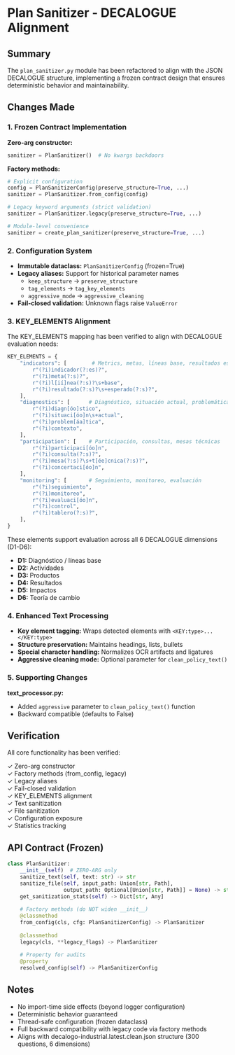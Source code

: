 # Plan Sanitizer - DECALOGUE Alignment

## Summary

The `plan_sanitizer.py` module has been refactored to align with the JSON DECALOGUE structure, implementing a frozen contract design that ensures deterministic behavior and maintainability.

## Changes Made

### 1. Frozen Contract Implementation

**Zero-arg constructor:**
```python
sanitizer = PlanSanitizer()  # No kwargs backdoors
```

**Factory methods:**
```python
# Explicit configuration
config = PlanSanitizerConfig(preserve_structure=True, ...)
sanitizer = PlanSanitizer.from_config(config)

# Legacy keyword arguments (strict validation)
sanitizer = PlanSanitizer.legacy(preserve_structure=True, ...)

# Module-level convenience
sanitizer = create_plan_sanitizer(preserve_structure=True, ...)
```

### 2. Configuration System

- **Immutable dataclass:** `PlanSanitizerConfig` (frozen=True)
- **Legacy aliases:** Support for historical parameter names
  - `keep_structure` → `preserve_structure`
  - `tag_elements` → `tag_key_elements`
  - `aggressive_mode` → `aggressive_cleaning`
- **Fail-closed validation:** Unknown flags raise `ValueError`

### 3. KEY_ELEMENTS Alignment

The KEY_ELEMENTS mapping has been verified to align with DECALOGUE evaluation needs:

```python
KEY_ELEMENTS = {
    "indicators": [        # Metrics, metas, líneas base, resultados esperados
        r"(?i)indicador(?:es)?",
        r"(?i)meta(?:s)?",
        r"(?i)l[ií]nea(?:s)?\s+base",
        r"(?i)resultado(?:s)?\s+esperado(?:s)?",
    ],
    "diagnostics": [      # Diagnóstico, situación actual, problemática
        r"(?i)diagn[óo]stico",
        r"(?i)situaci[óo]n\s+actual",
        r"(?i)problem[áa]tica",
        r"(?i)contexto",
    ],
    "participation": [    # Participación, consultas, mesas técnicas
        r"(?i)participaci[óo]n",
        r"(?i)consulta(?:s)?",
        r"(?i)mesa(?:s)?\s+t[ée]cnica(?:s)?",
        r"(?i)concertaci[óo]n",
    ],
    "monitoring": [       # Seguimiento, monitoreo, evaluación
        r"(?i)seguimiento",
        r"(?i)monitoreo",
        r"(?i)evaluaci[óo]n",
        r"(?i)control",
        r"(?i)tablero(?:s)?",
    ],
}
```

These elements support evaluation across all 6 DECALOGUE dimensions (D1-D6):
- **D1:** Diagnóstico / líneas base
- **D2:** Actividades
- **D3:** Productos
- **D4:** Resultados
- **D5:** Impactos
- **D6:** Teoría de cambio

### 4. Enhanced Text Processing

- **Key element tagging:** Wraps detected elements with `<KEY:type>...</KEY:type>`
- **Structure preservation:** Maintains headings, lists, bullets
- **Special character handling:** Normalizes OCR artifacts and ligatures
- **Aggressive cleaning mode:** Optional parameter for `clean_policy_text()`

### 5. Supporting Changes

**text_processor.py:**
- Added `aggressive` parameter to `clean_policy_text()` function
- Backward compatible (defaults to False)

## Verification

All core functionality has been verified:

✓ Zero-arg constructor  
✓ Factory methods (from_config, legacy)  
✓ Legacy aliases  
✓ Fail-closed validation  
✓ KEY_ELEMENTS alignment  
✓ Text sanitization  
✓ File sanitization  
✓ Configuration exposure  
✓ Statistics tracking  

## API Contract (Frozen)

```python
class PlanSanitizer:
    __init__(self)  # ZERO-ARG only
    sanitize_text(self, text: str) -> str
    sanitize_file(self, input_path: Union[str, Path], 
                  output_path: Optional[Union[str, Path]] = None) -> str
    get_sanitization_stats(self) -> Dict[str, Any]
    
    # Factory methods (do NOT widen __init__)
    @classmethod
    from_config(cls, cfg: PlanSanitizerConfig) -> PlanSanitizer
    
    @classmethod
    legacy(cls, **legacy_flags) -> PlanSanitizer
    
    # Property for audits
    @property
    resolved_config(self) -> PlanSanitizerConfig
```

## Notes

- No import-time side effects (beyond logger configuration)
- Deterministic behavior guaranteed
- Thread-safe configuration (frozen dataclass)
- Full backward compatibility with legacy code via factory methods
- Aligns with decalogo-industrial.latest.clean.json structure (300 questions, 6 dimensions)
